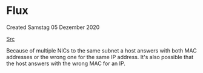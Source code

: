 # Flux
Created Samstag 05 Dezember 2020

[Src](https://www.linuxmaker.com/en/linux/arp-flux-on-linux-hosts-with-multiple-network-interfaces.html)

Because of multiple NICs to the same subnet a host answers with both MAC addresses or the wrong one for the same IP address.
It's also possible that the host answers with the wrong MAC for an IP.

